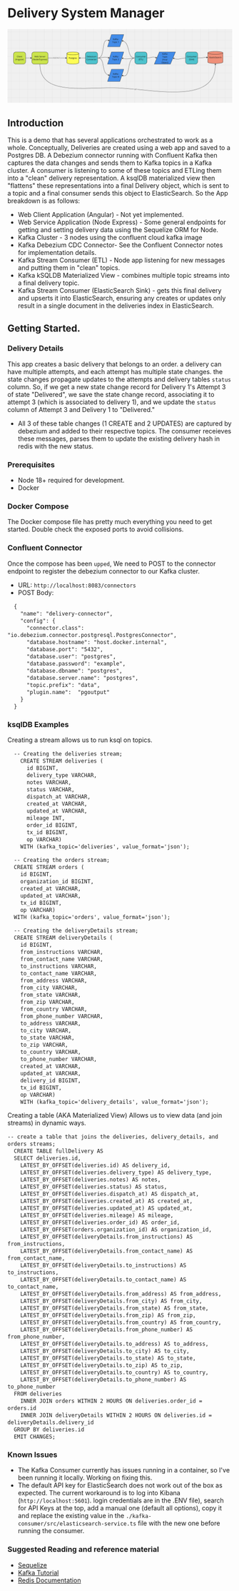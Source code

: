 # Delivery System Manager

![Delivery Flow](delivery-flow.png)

## Introduction

This is a demo that has several applications orchestrated to work as a whole. Conceptually, Deliveries are created using a web app and saved to a Postgres DB. A Debezium connector running with Confluent Kafka then captures the data changes and sends them to Kafka topics in a Kafka cluster. A consumer is listening to some of these topics and ETLing them into a "clean" delivery representation. A ksqlDB materialized view then "flattens" these representations into a final Delivery object, which is sent to a topic and a final consumer sends this object to ElasticSearch. So the App breakdown is as follows:

- Web Client Application (Angular) - Not yet implemented.
- Web Service Application (Node Express) - Some general endpoints for getting and setting delivery data using the Sequelize ORM for Node.
- Kafka Cluster - 3 nodes using the confluent cloud kafka image
- Kafka Debezium CDC Connector- See the Confluent Connector notes for implementation details.
- Kafka Stream Consumer (ETL) - Node app listening for new messages and putting them in "clean" topics.
- Kafka kSQLDB Materialized View - combines multiple topic streams into a final delivery topic.
- Kafka Stream Consumer (ElasticSearch Sink) - gets this final delivery and upserts it into ElasticSearch, ensuring any creates or updates only result in a single document in the deliveries index in ElasticSearch.

## Getting Started.

### Delivery Details

This app creates a basic delivery that belongs to an order. a delivery can have multiple attempts, and each attempt has multiple state changes. the state changes propagate updates to the attempts and delivery tables `status` column. So, if we get a new state change record for Delivery 1's Attempt 3 of state "Delivered", we save the state change record, associating it to attempt 3 (which is associated to delivery 1), and we update the `status` column of Attempt 3 and Delivery 1 to "Delivered."

- All 3 of these table changes (1 CREATE and 2 UPDATES) are captured by debezium and added to their respective topics. The consumer receieves these messages, parses them to update the existing delivery hash in redis with the new status.

### Prerequisites

- Node 18+ required for development.
- Docker

### Docker Compose

The Docker compose file has pretty much everything you need to get started. Double check the exposed ports to avoid collisions.

### Confluent Connector

Once the compose has been `upped`, We need to POST to the connector endpoint to register the debezium connector to our Kafka cluster.

- URL:
  `http://localhost:8083/connectors`
- POST Body:

```
  {
    "name": "delivery-connector",
    "config": {
      "connector.class": "io.debezium.connector.postgresql.PostgresConnector",
      "database.hostname": "host.docker.internal",
      "database.port": "5432",
      "database.user": "postgres",
      "database.password": "example",
      "database.dbname": "postgres",
      "database.server.name": "postgres",
      "topic.prefix": "data",
      "plugin.name":  "pgoutput"
    }
  }
```

### ksqlDB Examples

Creating a stream allows us to run ksql on topics.

```
  -- Creating the deliveries stream;
    CREATE STREAM deliveries (
      id BIGINT,
      delivery_type VARCHAR,
      notes VARCHAR,
      status VARCHAR,
      dispatch_at VARCHAR,
      created_at VARCHAR,
      updated_at VARCHAR,
      mileage INT,
      order_id BIGINT,
      tx_id BIGINT,
      op VARCHAR)
    WITH (kafka_topic='deliveries', value_format='json');
```

```
  -- Creating the orders stream;
  CREATE STREAM orders (
    id BIGINT,
    organization_id BIGINT,
    created_at VARCHAR,
    updated_at VARCHAR,
    tx_id BIGINT,
    op VARCHAR)
  WITH (kafka_topic='orders', value_format='json');
```

```
  -- Creating the deliveryDetails stream;
  CREATE STREAM deliveryDetails (
    id BIGINT,
    from_instructions VARCHAR,
    from_contact_name VARCHAR,
    to_instructions VARCHAR,
    to_contact_name VARCHAR,
    from_address VARCHAR,
    from_city VARCHAR,
    from_state VARCHAR,
    from_zip VARCHAR,
    from_country VARCHAR,
    from_phone_number VARCHAR,
    to_address VARCHAR,
    to_city VARCHAR,
    to_state VARCHAR,
    to_zip VARCHAR,
    to_country VARCHAR,
    to_phone_number VARCHAR,
    created_at VARCHAR,
    updated_at VARCHAR,
    delivery_id BIGINT,
    tx_id BIGINT,
    op VARCHAR)
    WITH (kafka_topic='delivery_details', value_format='json');
```

Creating a table (AKA Materialized View) Allows us to view data (and join streams) in dynamic ways.

```
-- create a table that joins the deliveries, delivery_details, and orders streams;
  CREATE TABLE fullDelivery AS
  SELECT deliveries.id,
    LATEST_BY_OFFSET(deliveries.id) AS delivery_id,
    LATEST_BY_OFFSET(deliveries.delivery_type) AS delivery_type,
    LATEST_BY_OFFSET(deliveries.notes) AS notes,
    LATEST_BY_OFFSET(deliveries.status) AS status,
    LATEST_BY_OFFSET(deliveries.dispatch_at) AS dispatch_at,
    LATEST_BY_OFFSET(deliveries.created_at) AS created_at,
    LATEST_BY_OFFSET(deliveries.updated_at) AS updated_at,
    LATEST_BY_OFFSET(deliveries.mileage) AS mileage,
    LATEST_BY_OFFSET(deliveries.order_id) AS order_id,
    LATEST_BY_OFFSET(orders.organization_id) AS organization_id,
    LATEST_BY_OFFSET(deliveryDetails.from_instructions) AS from_instructions,
    LATEST_BY_OFFSET(deliveryDetails.from_contact_name) AS from_contact_name,
    LATEST_BY_OFFSET(deliveryDetails.to_instructions) AS to_instructions,
    LATEST_BY_OFFSET(deliveryDetails.to_contact_name) AS to_contact_name,
    LATEST_BY_OFFSET(deliveryDetails.from_address) AS from_address,
    LATEST_BY_OFFSET(deliveryDetails.from_city) AS from_city,
    LATEST_BY_OFFSET(deliveryDetails.from_state) AS from_state,
    LATEST_BY_OFFSET(deliveryDetails.from_zip) AS from_zip,
    LATEST_BY_OFFSET(deliveryDetails.from_country) AS from_country,
    LATEST_BY_OFFSET(deliveryDetails.from_phone_number) AS from_phone_number,
    LATEST_BY_OFFSET(deliveryDetails.to_address) AS to_address,
    LATEST_BY_OFFSET(deliveryDetails.to_city) AS to_city,
    LATEST_BY_OFFSET(deliveryDetails.to_state) AS to_state,
    LATEST_BY_OFFSET(deliveryDetails.to_zip) AS to_zip,
    LATEST_BY_OFFSET(deliveryDetails.to_country) AS to_country,
    LATEST_BY_OFFSET(deliveryDetails.to_phone_number) AS to_phone_number
  FROM deliveries
    INNER JOIN orders WITHIN 2 HOURS ON deliveries.order_id = orders.id
    INNER JOIN deliveryDetails WITHIN 2 HOURS ON deliveries.id = deliveryDetails.delivery_id
  GROUP BY deliveries.id
  EMIT CHANGES;
```

### Known Issues

- The Kafka Consumer currently has issues running in a container, so I've been running it locally. Working on fixing this.
- The default API key for ElasticSearch does not work out of the box as expected. The current workaround is to log into Kibana (`http://localhost:5601`). login credentials are in the .ENV file), search for API Keys at the top, add a manual one (default all options), copy it and replace the existing value in the `./kafka-consumer/src/elasticsearch-service.ts` file with the new one before running the consumer.

### Suggested Reading and reference material

- [Sequelize](https://sequelize.org/)
- [Kafka Tutorial](https://medium.com/@parasharprasoon.950/how-to-set-up-cdc-with-kafka-debezium-and-postgres-70a907b8ca20)
- [Redis Documentation](https://redis.io/docs/latest/develop/)
